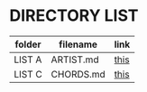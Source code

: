 # DIRECTORY LIST

| folder | filename | link |
|--------|----------|------|
|LIST A|ARTIST.md|[this](https://github.com/guitarchord/cdn/blob/master/ARTIST.md)|
|LIST C|CHORDS.md|[this](https://github.com/guitarchord/cdn/blob/master/CHORDS.md)|